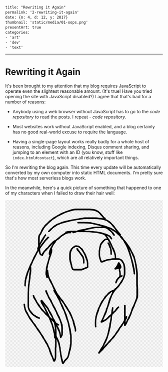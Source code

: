 
    title: "Rewriting it Again"
    permalink: '2-rewriting-it-again'
    date: {m: 4, d: 12, y: 2017}
    thumbnail: 'static/media/01-oops.png'
    presentArt: true
    categories:
    - 'art'
    - 'dev'
    - 'text'

---

# Rewriting it Again

It's been brought to my attention that my blog requires JavaScript to operate
even the slightest reasonable amount. (It's true! Have you tried opening the
site with JavaScript disabled?) I agree that that's bad for a number of
reasons:

* Anybody using a web browser without JavaScript has to go to the
  *code repository* to read the posts. I repeat - *code repository*.

* Most websites work without JavaScript enabled, and a blog certainly has no
  good real-world excuse to require the language.

* Having a single-page layout works really badly for a whole host of reasons,
  including Google indexing, Disqus comment sharing, and jumping to an element
  with an ID (you know, stuff like `index.html#contact`), which are all
  relatively important things.

So I'm rewriting the blog again. This time every update will be automatically
converted by my own computer into static HTML documents. I'm pretty sure that's
how most serverless blogs work.

In the meanwhile, here's a quick picture of something that happened to one of
my characters when I failed to draw their hair well:

![Oops, this was not intentional](static/media/01-oops.png)
